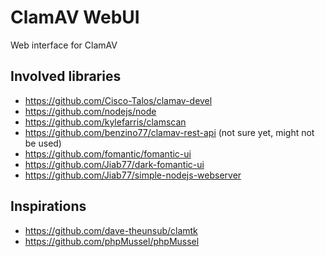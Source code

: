 # ClamAV WebUI

Web interface for ClamAV

## Involved libraries

* https://github.com/Cisco-Talos/clamav-devel
* https://github.com/nodejs/node
* https://github.com/kylefarris/clamscan
* https://github.com/benzino77/clamav-rest-api (not sure yet, might not be used)
* https://github.com/fomantic/fomantic-ui
* https://github.com/Jiab77/dark-fomantic-ui
* https://github.com/Jiab77/simple-nodejs-webserver

## Inspirations

* https://github.com/dave-theunsub/clamtk
* https://github.com/phpMussel/phpMussel
